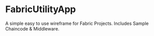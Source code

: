 # FabricUtilityApp

A simple easy to use wireframe for Fabric Projects.
Includes Sample Chaincode & Middleware.
